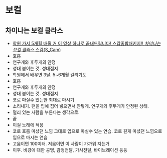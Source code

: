 # 보컬

## 차이나는 보컬 클라스
* [학원 가서 5개월 배울 거 이 영상 하나로 끝내드립니다! 스캄종합패키지!! *차이나는 보컬 클라스* 스캄(S_Cam)](https://www.youtube.com/watch?v=04dB7BmbIV4)
* 호흡
* 연구개와 후두개의 안정
* 성대 붙이는 것. 성대접지
* 학원에서 배우면 3달. 5~6개월 걸리기도
* 호흡
* 연구개와 후두개의 안정
* 성대 붙이는 것. 성대접지
* 코로 마실수 있는한 최대로 마시기
* 소리내기. 팬을 입에 집어 넣으면서 안닿게. 연구개와 후두개가 안정된 상태.
* 멀리 있는 사람을 부른다는 생각으로.
* 끝
* 이걸 노래에 적용
* 코로 호흡 마셨던 느낌 그대로 입으로 마실수 있는 연습. 코로 깊게 마셨던 느낌으로 입으로 마시는 연습
* 고움이면 100미터. 저음이면 이 사람이 가까워 지는거
* 이후. 비강에 대한 공명, 감정전달, 가사전달, 바이브레이션 등등